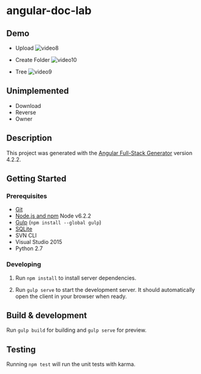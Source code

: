 # angular-doc-lab

## Demo

- Upload
  ![video8](https://user-images.githubusercontent.com/42742556/50519608-25492680-0aff-11e9-90b3-840c4e1c4b6a.gif)

- Create Folder
  ![video10](https://user-images.githubusercontent.com/42742556/50519614-28441700-0aff-11e9-8ee6-7a8d7fe5dfb8.gif)

- Tree
  ![video9](https://user-images.githubusercontent.com/42742556/50519613-28441700-0aff-11e9-885f-dc1a86b6d447.gif)

## Unimplemented

- Download
- Reverse
- Owner

## Description

This project was generated with the [Angular Full-Stack Generator](https://github.com/DaftMonk/generator-angular-fullstack) version 4.2.2.

## Getting Started

### Prerequisites

- [Git](https://git-scm.com/)
- [Node.js and npm](nodejs.org) Node v6.2.2
- [Gulp](http://gulpjs.com/) (`npm install --global gulp`)
- [SQLite](https://www.sqlite.org/quickstart.html)
- SVN CLI
- Visual Studio 2015
- Python 2.7

### Developing

1. Run `npm install` to install server dependencies.

2. Run `gulp serve` to start the development server. It should automatically open the client in your browser when ready.

## Build & development

Run `gulp build` for building and `gulp serve` for preview.

## Testing

Running `npm test` will run the unit tests with karma.
